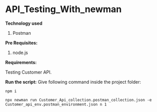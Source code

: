 # API_Testing_With_newman
**Technology used**
1. Postman 

**Pre Requisites:**
1. node.js

**Requirements:**

Testing Customer API.

**Run the script:**
Give following command inside the project folder:
~~~
npm i 

npx newman run Customer_Api_collection.postman_collection.json -e Customer_api_env.postman_environment.json n 1

~~~
